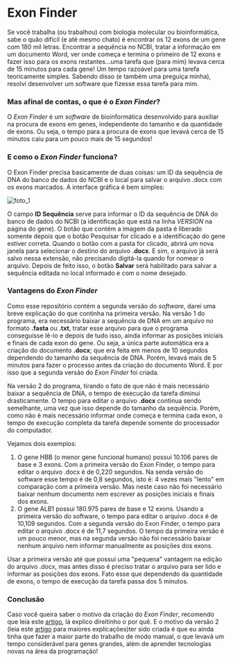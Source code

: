 # Exon Finder

Se você trabalha (ou trabalhou) com biologia molecular ou bioinformática, sabe o quão difícil (e até mesmo chato) é encontrar os 12 exons de um gene com 180 mil letras. Encontrar a sequência no NCBI, tratar a informação em um documento Word, ver onde começa e termina o primeiro de 12 exons e fazer isso para os exons restantes...uma tarefa que (para mim) levava cerca de 15 minutos para cada gene! Um tempo razoável para uma tarefa teoricamente simples. Sabendo disso (e também uma preguiça minha), resolvi desenvolver um software que fizesse essa tarefa para mim.

### Mas afinal de contas, o que é o *Exon Finder*?

O *Exon Finder* é um *software* de bioinformática desenvolvido para auxiliar na procura de exons em genes, independente do tamanho e da quantidade de exons. Ou seja, o tempo para a procura de exons que levavá cerca de 15 minutos caiu para um pouco mais de 15 segundos!

### E como o *Exon Finder* funciona?

O Exon Finder precisa basicamente de duas coisas: um ID da sequência de DNA do banco de dados do NCBI e o local para salvar o arquivo .docx com os exons marcados. A interface gráfica é bem simples:

![foto_1](https://user-images.githubusercontent.com/91161693/154067797-e0a33b72-4913-4d9a-a7c5-637a8e16358f.png)

O campo **ID Sequência** serve para informar o ID da sequência de DNA do banco de dados do NCBI (a identificação que está na linha *VERSION* na página do gene). O botão que contém a imagem da pasta é liberado somente depois que o botão Pesquisar for clicado e a identificação do gene estiver correta. Quando o botão com a pasta for clicado, abrirá um nova janela para selecionar o destino do arquivo **.docx**. E sim, o arquivo já será salvo nessa extensão, não precisando digitá-la quando for nomear o arquivo. Depois de feito isso, o botão **Salvar** será habilitado para salvar a sequência editada no local informado e com o nome desejado.

### Vantagens do *Exon Finder*

Como esse repositório contém a segunda versão do *software*, darei uma breve explicação do que continha na primeira versão. Na versão 1 do programa, era necessário baixar a sequência de DNA em um arquivo no formato **.fasta** ou **.txt**, tratar esse arquivo para que o programa conseguisse lê-lo e depois de tudo isso, ainda informar as posições iniciais e finais de cada exon do gene. Ou seja, a única parte automática era a criação do documento **.docx**; que era feita em menos de 10 segundos dependendo do tamanho da sequência de DNA. Porém, levavá mais de 5 minutos para fazer o processo antes da criação do documento Word. E por isso que a segunda versão do *Exon Finder* foi criada.

Na versão 2 do programa, tirando o fato de que não é mais necessário baixar a sequência de DNA, o tempo de execução da tarefa diminui drasticamente. O tempo para editar o arquivo **.docx** continua sendo semelhante, uma vez que isso depende do tamanho da sequência. Porém, como não é mais necessário informar onde começa e termina cada exon, o tempo de execução completa da tarefa depende somente do processador do computador.

Vejamos dois exemplos:

  1. O gene HBB (o menor gene funcional humano) possui 10.106 pares de base e 3 exons. Com a primeira versão do Exon Finder, o tempo para editar o arquivo .docx é de 0,220 segundos. Na senda versão do software esse tempo é de 0,8 segundos, isto é: 4 vezes mais "lento" em comparação com a primeira versão. Mas neste caso não foi necessário baixar nenhum documento nem escrever as posições iniciais e finais dos exons.
  2. O gene ALB1 possui 180.975 pares de base e 12 exons. Usando a primeira versão do software, o tempo para editar o arquivo .docx é de 10,109 segundos. Com a segunda versão do Exon Finder, o tempo para editar o arquivo .docx é de 11,7 segundos. O tempo da primeira versão é um pouco menor, mas na segunda versão não foi necessário baixar nenhum arquivo nem informar manualmente as posições dos exons.

Usar a primeira versão até que possui uma "pequena" vantagem na edição do arquivo .docx, mas antes disso é preciso tratar o arquivo para ser lido e informar as posições dos exons. Fato esse que dependendo da quantidade de exons, o tempo de execução da tarefa passa dos 5 minutos.

### Conclusão

Caso você queira saber o motivo da criação do *Exon Finder*, recomendo que leia este [artigo](https://www.linkedin.com/pulse/exon-finder-uma-ferramenta-simples-para-tarefa-chata-guilherme), lá explico direitinho o por quê. E o motivo da versão 2 (leia este [artigo](url) para maiores explicações)ter sido criada é que eu ainda tinha que fazer a maior parte do trabalho de modo manual, o que levavá um tempo considerável para genes grandes, além de aprender tecnologias novas na área da programação!

